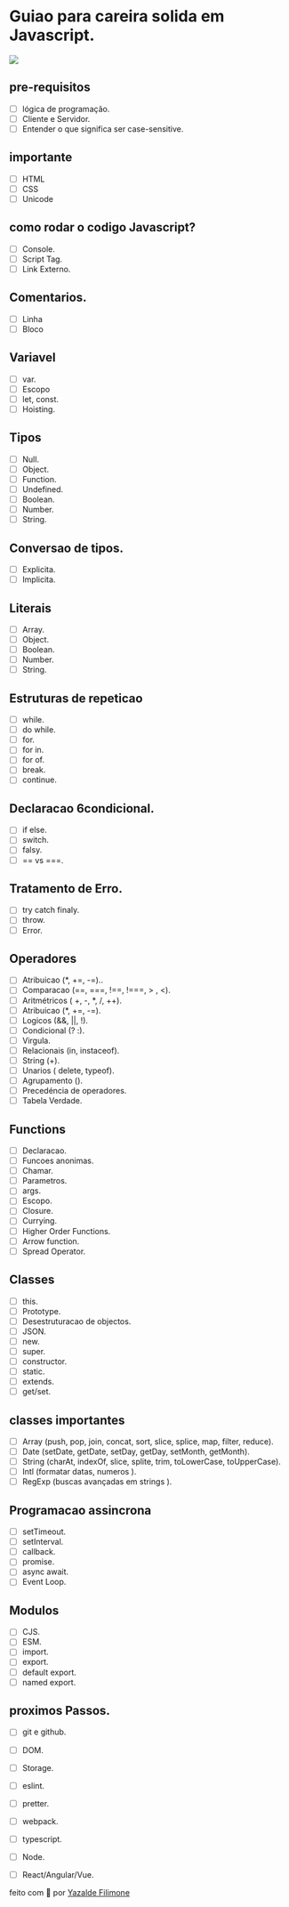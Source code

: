 # Guiao para careira solida em Javascript.

<IMG SRC="https://logowik.com/content/uploads/images/3799-javascript.jpg">



## pre-requisitos
- [  ] lógica de programação.
- [  ] Cliente e Servidor.
- [  ] Entender o que significa ser case-sensitive.

## importante
- [  ] HTML
- [  ] CSS
- [  ] Unicode

## como rodar o codigo Javascript?
- [  ] Console.
- [  ] Script Tag.
- [  ] Link Externo.

## Comentarios.
- [  ] Linha
- [  ] Bloco

## Variavel
- [  ] var. 
- [  ] Escopo
- [  ] let, const.
- [  ] Hoisting.

## Tipos
- [  ] Null. 
- [  ] Object. 
- [  ] Function. 
- [  ] Undefined. 
- [  ] Boolean. 
- [  ] Number.
- [  ] String.

## Conversao de tipos.
- [  ] Explicita.
- [  ] Implicita.

## Literais
- [  ] Array.
- [  ] Object.
- [  ] Boolean.
- [  ] Number.
- [  ] String.

## Estruturas de repeticao
- [  ] while.
- [  ] do while.
- [  ] for.
- [  ] for in.
- [  ] for of.
- [  ] break.
- [  ] continue.

## Declaracao 6condicional.
- [  ] if else.
- [  ] switch.
- [  ] falsy.
- [  ] == vs ===.

## Tratamento de Erro. 
- [  ] try catch finaly.
- [  ] throw.
- [  ] Error.

## Operadores
- [  ] Atribuicao (*, +=, -=)..
- [  ] Comparacao (==, ===, !==, !===, > , <).
- [  ] Aritmétricos (  +, -,  *, /, ++).
- [  ] Atribuicao (*, +=, -=).
- [  ] Logicos (&&, ||, !).
- [  ] Condicional (? :).
- [  ] Virgula.
- [  ] Relacionais (in,  instaceof).
- [  ] String (+).
- [  ] Unarios ( delete, typeof).
- [  ] Agrupamento ().
- [  ] Precedéncia  de operadores.
- [  ] Tabela Verdade.

## Functions
- [  ] Declaracao.
- [  ] Funcoes anonimas.
- [  ] Chamar.
- [  ] Parametros.
- [  ] args.
- [  ] Escopo.
- [  ] Closure.
- [  ] Currying.
- [  ] Higher Order Functions.
- [  ] Arrow function.
- [  ] Spread Operator.

## Classes
- [  ] this.
- [  ] Prototype.
- [  ] Desestruturacao de objectos. 
- [  ] JSON.
- [  ] new.
- [  ] super.
- [  ] constructor.
- [  ] static.
- [  ] extends.
- [  ] get/set.

## classes importantes
- [  ] Array (push, pop, join, concat, sort, slice, splice, map, filter, reduce).
- [  ] Date (setDate, getDate, setDay, getDay, setMonth, getMonth).
- [  ] String (charAt, indexOf, slice, splite, trim, toLowerCase, toUpperCase).
- [  ] Intl (formatar datas, numeros ).
- [  ] RegExp (buscas avançadas em strings ).

## Programacao assincrona
- [  ] setTimeout.
- [  ] setInterval.
- [  ] callback.
- [  ] promise.
- [  ] async await.
- [  ] Event Loop.

## Modulos
- [  ] CJS.
- [  ] ESM.
- [  ] import.
- [  ] export.
- [  ] default export.
- [  ] named export.

## proximos Passos.
- [  ] git e github.
- [  ] DOM.
- [  ] Storage.
- [  ] eslint.
- [  ] pretter.
- [  ] webpack.
- [  ] typescript.
- [  ] Node.
- [  ] React/Angular/Vue.





feito com 💙 por [Yazalde Filimone](https://github.com/yazaldefilimonepinto/)
